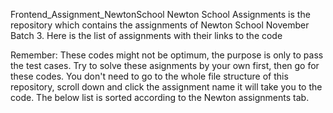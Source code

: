 Frontend_Assignment_NewtonSchool
Newton School Assignments is the repository which contains the assignments of Newton School November Batch 3. Here is the list of assignments with their links to the code

Remember:
These codes might not be optimum, the purpose is only to pass the test cases.
Try to solve these asignments by your own first, then go for these codes.
You don't need to go to the whole file structure of this repository, scroll down and click the assignment name it will take you to the code.
The below list is sorted according to the Newton assignments tab.

